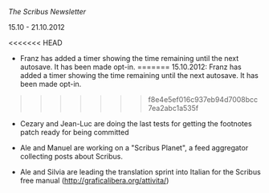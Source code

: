 _The Scribus Newsletter_

15.10 - 21.10.2012

<<<<<<< HEAD
- Franz has added a timer showing the time remaining until the next autosave. It has been made opt-in.
=======
15.10.2012: Franz has added a timer showing the time remaining until the next autosave. It has been made opt-in.
>>>>>>> f8e4e5ef016c937eb94d7008bcc7ea2abc1a535f

- Cezary and Jean-Luc are doing the last tests for getting the footnotes patch ready for being committed

- Ale and Manuel are working on a "Scribus Planet", a feed aggregator collecting posts about Scribus.

- Ale and Silvia are leading the translation sprint into Italian for the Scribus free manual (http://graficalibera.org/attivita/)
